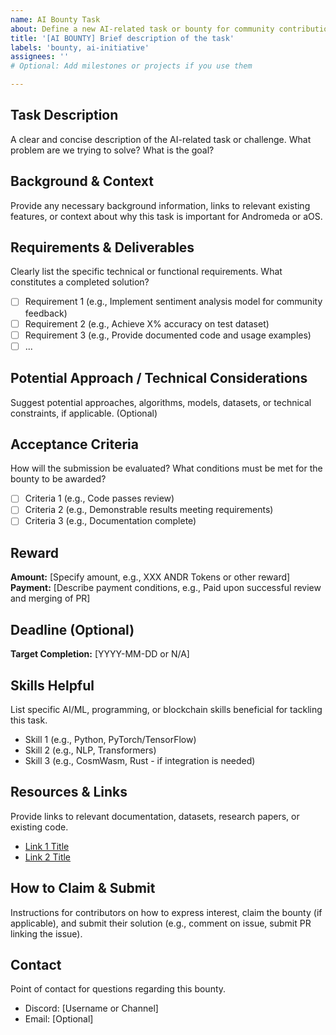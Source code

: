 ```yaml
---
name: AI Bounty Task
about: Define a new AI-related task or bounty for community contribution.
title: '[AI BOUNTY] Brief description of the task'
labels: 'bounty, ai-initiative'
assignees: '' 
# Optional: Add milestones or projects if you use them

---
```


## Task Description
A clear and concise description of the AI-related task or challenge. What problem are we trying to solve? What is the goal?

## Background & Context
Provide any necessary background information, links to relevant existing features, or context about why this task is important for Andromeda or aOS.

## Requirements & Deliverables
Clearly list the specific technical or functional requirements. What constitutes a completed solution?
- [ ] Requirement 1 (e.g., Implement sentiment analysis model for community feedback)
- [ ] Requirement 2 (e.g., Achieve X% accuracy on test dataset)
- [ ] Requirement 3 (e.g., Provide documented code and usage examples)
- [ ] ...

## Potential Approach / Technical Considerations
Suggest potential approaches, algorithms, models, datasets, or technical constraints, if applicable. (Optional)

## Acceptance Criteria
How will the submission be evaluated? What conditions must be met for the bounty to be awarded?
- [ ] Criteria 1 (e.g., Code passes review)
- [ ] Criteria 2 (e.g., Demonstrable results meeting requirements)
- [ ] Criteria 3 (e.g., Documentation complete)

## Reward
**Amount:** [Specify amount, e.g., XXX ANDR Tokens or other reward]
**Payment:** [Describe payment conditions, e.g., Paid upon successful review and merging of PR]

## Deadline (Optional)
**Target Completion:** [YYYY-MM-DD or N/A]

## Skills Helpful
List specific AI/ML, programming, or blockchain skills beneficial for tackling this task.
- Skill 1 (e.g., Python, PyTorch/TensorFlow)
- Skill 2 (e.g., NLP, Transformers)
- Skill 3 (e.g., CosmWasm, Rust - if integration is needed)

## Resources & Links
Provide links to relevant documentation, datasets, research papers, or existing code.
- [Link 1 Title](URL)
- [Link 2 Title](URL)

## How to Claim & Submit
Instructions for contributors on how to express interest, claim the bounty (if applicable), and submit their solution (e.g., comment on issue, submit PR linking the issue).

## Contact
Point of contact for questions regarding this bounty.
- Discord: [Username or Channel]
- Email: [Optional]
